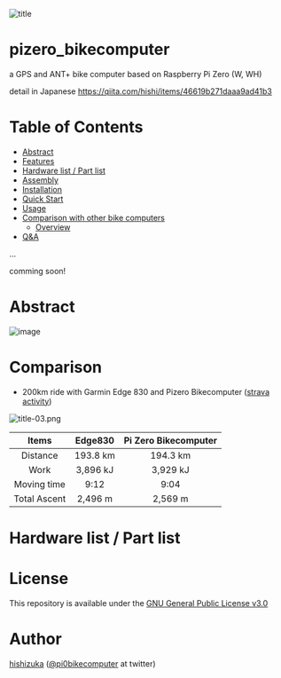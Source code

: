 ![title](https://user-images.githubusercontent.com/12926652/73185921-4c3eb580-4162-11ea-863a-d7d973150ecf.png)

# pizero_bikecomputer
a GPS and ANT+ bike computer based on Raspberry Pi Zero (W, WH)

detail in Japanese
https://qiita.com/hishi/items/46619b271daaa9ad41b3

# Table of Contents

- [Abstract](#abstract)
- [Features](#features)
- [Hardware list / Part list](#Hardware-list-/-Part-list)
- [Assembly](#assembly)
- [Installation](#installation)
- [Quick Start](#quick-start)
- [Usage](#usage)
- [Comparison with other bike computers](#comparison)
  - [Overview](#overview)
- [Q&A](#qa)


...

comming soon!


# Abstract

![image](https://qiita-user-contents.imgix.net/https%3A%2F%2Fqiita-image-store.s3.ap-northeast-1.amazonaws.com%2F0%2F100741%2Fa6746d2f-bae0-a511-f6e7-972d4c6bc592.png?ixlib=rb-1.2.2&auto=format&gif-q=60&q=75&w=1400&fit=max&s=a8197e8537ebdd4fcd490776442855c7)

# Comparison

- 200km ride with Garmin Edge 830 and Pizero Bikecomputer ([strava activity](https://www.strava.com/activities/2834588492))

![title-03.png](https://qiita-image-store.s3.ap-northeast-1.amazonaws.com/0/100741/b355cb92-8e7f-6b3f-7cd0-98ba8803a56c.png)

| Items | Edge830 | Pi Zero Bikecomputer |
|:-:|:-:|:-:|
| Distance | 193.8 km  | 194.3 km  |
| Work |  3,896 kJ | 3,929 kJ  |
| Moving time | 9:12 | 9:04  |
| Total Ascent | 2,496 m | 2,569 m |


# Hardware list / Part list

# License

This repository is available under the [GNU General Public License v3.0](https://github.com/hishizuka/pizero_bikecomputer/blob/master/LICENSE)

# Author

[hishizuka](https://github.com/hishizuka/) ([@pi0bikecomputer](https://twitter.com/pi0bikecomputer) at twitter)
